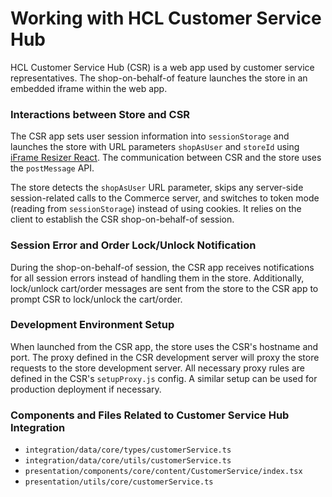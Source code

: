 # Working with HCL Customer Service Hub

HCL Customer Service Hub (CSR) is a web app used by customer service representatives. The shop-on-behalf-of feature launches the store in an embedded iframe within the web app.

### Interactions between Store and CSR

The CSR app sets user session information into `sessionStorage` and launches the store with URL parameters `shopAsUser` and `storeId` using [iFrame Resizer React](https://github.com/davidjbradshaw/iframe-resizer-react). The communication between CSR and the store uses the `postMessage` API.

The store detects the `shopAsUser` URL parameter, skips any server-side session-related calls to the Commerce server, and switches to token mode (reading from `sessionStorage`) instead of using cookies. It relies on the client to establish the CSR shop-on-behalf-of session.

### Session Error and Order Lock/Unlock Notification

During the shop-on-behalf-of session, the CSR app receives notifications for all session errors instead of handling them in the store. Additionally, lock/unlock cart/order messages are sent from the store to the CSR app to prompt CSR to lock/unlock the cart/order.

### Development Environment Setup

When launched from the CSR app, the store uses the CSR's hostname and port. The proxy defined in the CSR development server will proxy the store requests to the store development server. All necessary proxy rules are defined in the CSR's `setupProxy.js` config. A similar setup can be used for production deployment if necessary.

### Components and Files Related to Customer Service Hub Integration

- `integration/data/core/types/customerService.ts`
- `integration/data/core/utils/customerService.ts`
- `presentation/components/core/content/CustomerService/index.tsx`
- `presentation/utils/core/customerService.ts`
